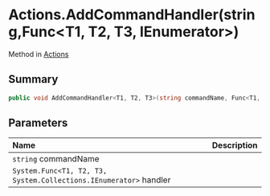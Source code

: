 # Actions.AddCommandHandler(string,Func<T1, T2, T3, IEnumerator>)

Method in [Actions](/api/csharp/yarn.unity.actions.md)

## Summary



```csharp
public void AddCommandHandler<T1, T2, T3>(string commandName, Func<T1, T2, T3, IEnumerator> handler)
```

## Parameters

|Name|Description|
|:---|:---|
|`string` commandName||
|`System.Func<T1, T2, T3, System.Collections.IEnumerator>` handler||

